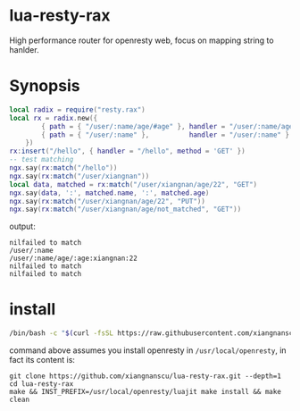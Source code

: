 # lua-resty-rax
High performance router for openresty web, focus on mapping string to hanlder.
# Synopsis
```lua
local radix = require("resty.rax")
local rx = radix.new({
        { path = { "/user/:name/age/#age" }, handler = "/user/:name/age/:age", method = { 'GET', 'POST' } },
        { path = { "/user/:name" },          handler = "/user/:name" }
    })
rx:insert("/hello", { handler = "/hello", method = 'GET' })
-- test matching
ngx.say(rx:match("/hello"))
ngx.say(rx:match("/user/xiangnan"))
local data, matched = rx:match("/user/xiangnan/age/22", "GET")
ngx.say(data, ':', matched.name, ':', matched.age)
ngx.say(rx:match("/user/xiangnan/age/22", "PUT"))
ngx.say(rx:match("/user/xiangnan/age/not_matched", "GET"))
```
output:
```
nilfailed to match
/user/:name
/user/:name/age/:age:xiangnan:22
nilfailed to match
nilfailed to match
```
# install
```sh
/bin/bash -c "$(curl -fsSL https://raw.githubusercontent.com/xiangnanscu/lua-resty-rax/main/install.sh)"
```
command above assumes you install openresty in `/usr/local/openresty`, in fact its content is:
```
git clone https://github.com/xiangnanscu/lua-resty-rax.git --depth=1
cd lua-resty-rax
make && INST_PREFIX=/usr/local/openresty/luajit make install && make clean
```
